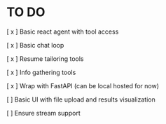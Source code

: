 # TO DO

[ x ] Basic react agent with tool access

[ x ] Basic chat loop

[ x ] Resume tailoring tools

[ x ] Info gathering tools

[ x ] Wrap with FastAPI (can be local hosted for now)

[  ] Basic UI with file upload and results visualization

[  ] Ensure stream support